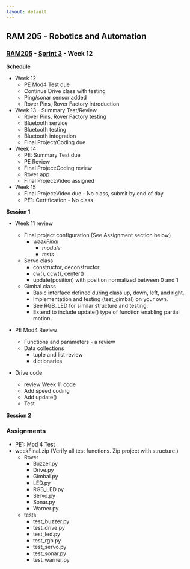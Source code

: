 ```yaml
---
layout: default
---
```


## RAM 205 - Robotics and Automation

### [RAM205](../../) - [Sprint 3](../) - Week 12

**Schedule**
- Week 12 
  - PE Mod4 Test due
  - Continue Drive class with testing 
  - Ping/sonar sensor added
  - Rover Pins, Rover Factory introduction
- Week 13 - Summary Test/Review
  - Rover Pins, Rover Factory testing
  - Bluetooth service
  - Bluetooth testing
  - Bluetooth integration
  - Final Project/Coding due
- Week 14  
  - PE: Summary Test due
  - PE Review
  - Final Project:Coding review
  - Rover app
  - Final Project:Video assigned
- Week 15 
  - Final Project:Video due - No class, submit by end of day
  - PE1: Certification - No class  

**Session 1**
- Week 11 review
  - Final project configuration (See Assignment section below)
    - *weekFinal*
      - *module*
      - *tests*
  - Servo class
    - constructor, deconstructor
    - cw(), ccw(), center()
    - update(position) with position normalized between 0 and 1
  - Gimbal class
    - Basic interface defined during class up, down, left, and right.
    - Implementation and testing (test_gimbal) on your own.
    - See RGB_LED for similar structure and testing.
    - Extend to include update() type of function enabling partial motion.
    
- PE Mod4 Review
  - Functions and parameters - a review
  - Data collections
    - tuple and list review
    - dictionaries

- Drive code 
  - review Week 11 code
  - Add speed coding
  - Add update()
  - Test
  
**Session 2**

<!-- - Sonar class
  - [Event detection and callbacks](https://sourceforge.net/p/raspberry-gpio-python/wiki/Examples/){:target="_blank"}
  - Event demo - switch_event
  - [Ping sensor](https://onlinesrs.co/product/ultrasonic-wave-detector-ranging-module-hc-sr04-hc-sr04-hcsr04-distance-sensor/){:target="_blank"}
  
- Refactoring class for GPIO
  - Sonar class - pins vs GPIO
  - Review GPIO.getmode() and GPIO.setmode() 
  - Existing class work with GPIO.BCM setting? -->
  
<!-- - Rover class and Rover Factory
  - Create Rover class
  - Create Rover factory
    - [RoverPins.py](RoverPins.py){:target='_blank'}
- Rover testing -->

  
<!-- - Rover class and Rover Factory
  - Create Rover class
  - Create Rover factory
    - [RoverPins.py](RoverPins.py){:target='_blank'}
- Rover testing -->

### Assignments

- PE1: Mod 4 Test
- weekFinal.zip (Verify all test functions. Zip project with structure.)
  - Rover
    - Buzzer.py
    - Drive.py
    - Gimbal.py
    - LED.py
    - RGB_LED.py
    - Servo.py
    - Sonar.py
    - Warner.py
  - tests
    - test_buzzer.py
    - test_drive.py
    - test_led.py
    - test_rgb.py
    - test_servo.py
    - test_sonar.py
    - test_warner.py       
